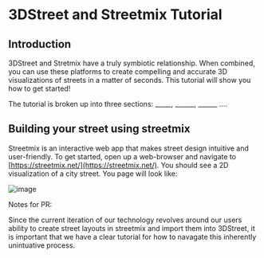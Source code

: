 # 3DStreet and Streetmix Tutorial

## Introduction

3DStreet and Stretmix have a truly symbiotic relationship. When combined, you can use these platforms to create compelling and accurate 3D visualizations of streets in a matter of seconds. This tutorial will show you how to get started!

The tutorial is broken up into three sections: _____, ______, ______ .... 

## Building your street using streetmix

Streetmix is an interactive web app that makes street design intuitive and user-friendly. To get started, open up a web-browser and navigate to [https://streetmix.net/](https://streetmix.net/). You should see a 2D visualization of a city street. You page will look like:

![image](https://user-images.githubusercontent.com/39531367/141907877-5c15351c-2413-475b-819a-63d2b09a8fac.png)

Notes for PR: 

Since the current iteration of our technology revolves around our users ability to create street layouts in streetmix and import them into 3DStreet, it is important that we have a clear tutorial for how to navagate this inherently unintuative process. 
